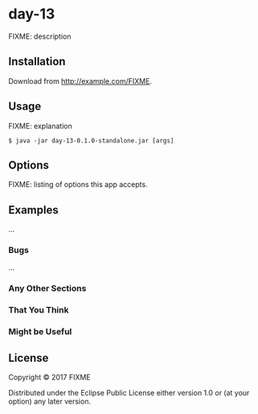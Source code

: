 # day-13

FIXME: description

## Installation

Download from http://example.com/FIXME.

## Usage

FIXME: explanation

    $ java -jar day-13-0.1.0-standalone.jar [args]

## Options

FIXME: listing of options this app accepts.

## Examples

...

### Bugs

...

### Any Other Sections
### That You Think
### Might be Useful

## License

Copyright © 2017 FIXME

Distributed under the Eclipse Public License either version 1.0 or (at
your option) any later version.
